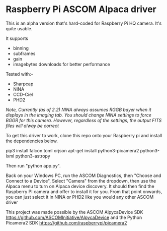 # Raspberry Pi ASCOM Alpaca driver

This is an alpha version that's hard-coded for Raspberry Pi HQ camera. It's quite usable. 

It supports 
* binning
* subframes
* gain
* imagebytes downloads for better performance

Tested with:-
* Sharpcap
* NINA
* CCD-Ciel
* PHD2

*Note, Currently (as of 2.2) NINA always assumes RGGB bayer when it displays in the imaging tab. You should change NINA settings to force BGGR for this camera. However, regardless of the settings, the output FITS files will alway be correct*

To get this driver to work, clone this repo onto your Raspberry pi and install the dependencies below.

pip3 install falcon toml orjson
apt-get install python3-picamera2 python3-lxml python3-astropy

Then run "python app.py".

Back on your Windows PC, run the ASCOM Diagnostics, then "Choose and Connect to a Device", Select "Camera" from the dropdown, then use the Alpaca menu to turn on Alpaca device discovery. It should then find the Raspberry PI camera and offer to install it for you. From that point onwards, you can just select it in NINA or PHD2 like you would any other ASCOM driver

This project was made possible by the ASCOM AlpycaDevice SDK https://github.com/ASCOMInitiative/AlpycaDevice and the Python Picamera2 SDK https://github.com/raspberrypi/picamera2

